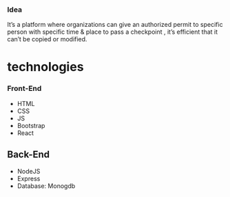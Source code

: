 ### Idea 
It’s a platform where organizations can give an authorized permit to specific person with specific time & place to pass a checkpoint , it’s efficient that it can’t be copied or modified.


# technologies 

### Front-End 
- HTML
- CSS
- JS
- Bootstrap
- React


## Back-End
- NodeJS
- Express
- Database: Monogdb
